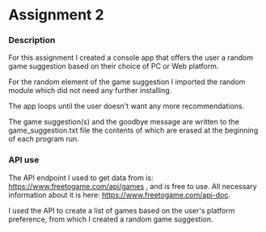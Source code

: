 # Assignment 2

### Description

For this assignment I created a console app that offers the 
user a random game suggestion based on their choice of PC or 
Web platform. 

For the random element of the game suggestion I imported the 
random module which did not need any further installing. 

The app loops until the user doesn't want any more 
recommendations.

The game suggestion(s) and the goodbye message are written to 
the game_suggestion.txt file the contents of which are erased 
at the beginning of each program run.

### API use

The API endpoint I used to get data from is: 
https://www.freetogame.com/api/games , and is free to use. All
necessary information about it is here: 
https://www.freetogame.com/api-doc.

I used the API to create a list of games based on the user's
platform preference, from which I created a random game
suggestion.

